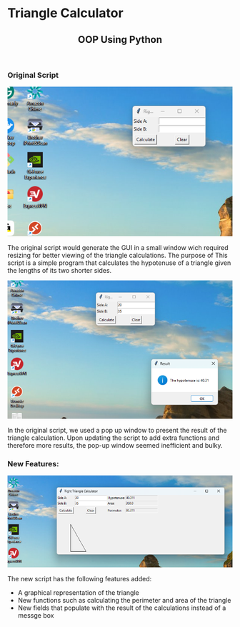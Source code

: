 # Triangle Calculator
<div align="center">

  <h2 align="center">OOP Using Python</h2>

</div>

<br />

### Original Script

![Main](./imgs/small.png "Original Window")

The original script would generate the GUI in a small window wich required resizing for better  viewing of the triangle calculations. The purpose of
This script is a simple program that calculates the hypotenuse  of a triangle given the lengths of its two shorter sides. 
<br />

![Main](./imgs/result.png "Popup Window")

In the original script, we used a pop up window to present the result of the  triangle calculation. Upon updating the script to add extra functions and therefore more results, the pop-up window seemed inefficient and bulky.

### New Features:

![New](./imgs/new.png "New Features")

The new script has the following features added:
- A graphical representation of the triangle
- New functions such as calculating the perimeter and area of the triangle
- New fields that populate with the result of the calculations instead of a messge box
